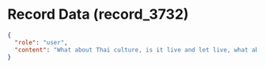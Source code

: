 # Record Data (record_3732)

```json
{
  "role": "user",
  "content": "What about Thai culture, is it live and let live, what about chinese? what about japanese?\n"
}
```
